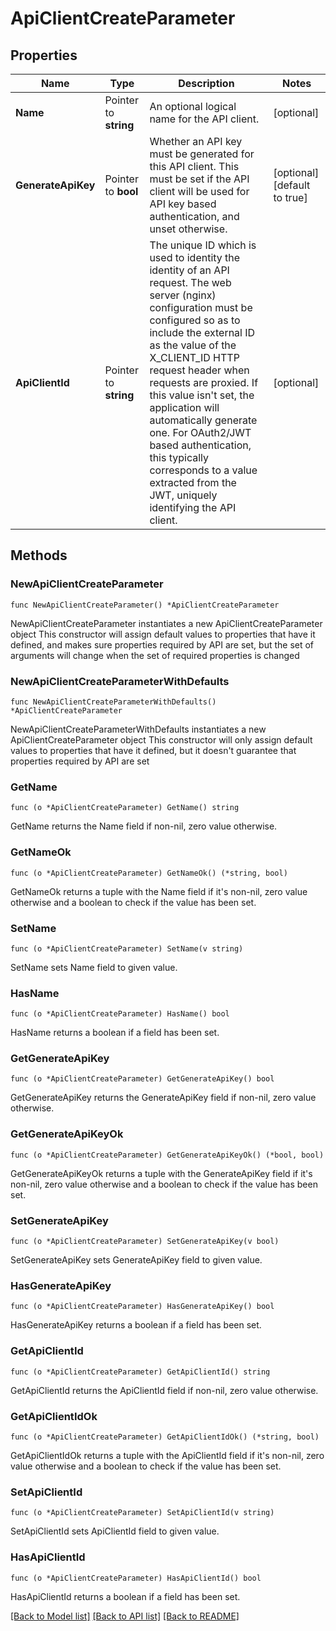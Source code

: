# ApiClientCreateParameter

## Properties

Name | Type | Description | Notes
------------ | ------------- | ------------- | -------------
**Name** | Pointer to **string** | An optional logical name for the API client. | [optional] 
**GenerateApiKey** | Pointer to **bool** | Whether an API key must be generated for this API client. This must be set if the API client will be used for API key based authentication, and unset otherwise. | [optional] [default to true]
**ApiClientId** | Pointer to **string** | The unique ID which is used to identity the identity of an API request. The web server (nginx) configuration must be configured so as to include the external ID as the value of the X_CLIENT_ID HTTP request header when requests are proxied. If this value isn&#39;t set, the application will automatically generate one. For OAuth2/JWT based authentication, this typically corresponds to a value extracted from the JWT, uniquely identifying the API client. | [optional] 

## Methods

### NewApiClientCreateParameter

`func NewApiClientCreateParameter() *ApiClientCreateParameter`

NewApiClientCreateParameter instantiates a new ApiClientCreateParameter object
This constructor will assign default values to properties that have it defined,
and makes sure properties required by API are set, but the set of arguments
will change when the set of required properties is changed

### NewApiClientCreateParameterWithDefaults

`func NewApiClientCreateParameterWithDefaults() *ApiClientCreateParameter`

NewApiClientCreateParameterWithDefaults instantiates a new ApiClientCreateParameter object
This constructor will only assign default values to properties that have it defined,
but it doesn't guarantee that properties required by API are set

### GetName

`func (o *ApiClientCreateParameter) GetName() string`

GetName returns the Name field if non-nil, zero value otherwise.

### GetNameOk

`func (o *ApiClientCreateParameter) GetNameOk() (*string, bool)`

GetNameOk returns a tuple with the Name field if it's non-nil, zero value otherwise
and a boolean to check if the value has been set.

### SetName

`func (o *ApiClientCreateParameter) SetName(v string)`

SetName sets Name field to given value.

### HasName

`func (o *ApiClientCreateParameter) HasName() bool`

HasName returns a boolean if a field has been set.

### GetGenerateApiKey

`func (o *ApiClientCreateParameter) GetGenerateApiKey() bool`

GetGenerateApiKey returns the GenerateApiKey field if non-nil, zero value otherwise.

### GetGenerateApiKeyOk

`func (o *ApiClientCreateParameter) GetGenerateApiKeyOk() (*bool, bool)`

GetGenerateApiKeyOk returns a tuple with the GenerateApiKey field if it's non-nil, zero value otherwise
and a boolean to check if the value has been set.

### SetGenerateApiKey

`func (o *ApiClientCreateParameter) SetGenerateApiKey(v bool)`

SetGenerateApiKey sets GenerateApiKey field to given value.

### HasGenerateApiKey

`func (o *ApiClientCreateParameter) HasGenerateApiKey() bool`

HasGenerateApiKey returns a boolean if a field has been set.

### GetApiClientId

`func (o *ApiClientCreateParameter) GetApiClientId() string`

GetApiClientId returns the ApiClientId field if non-nil, zero value otherwise.

### GetApiClientIdOk

`func (o *ApiClientCreateParameter) GetApiClientIdOk() (*string, bool)`

GetApiClientIdOk returns a tuple with the ApiClientId field if it's non-nil, zero value otherwise
and a boolean to check if the value has been set.

### SetApiClientId

`func (o *ApiClientCreateParameter) SetApiClientId(v string)`

SetApiClientId sets ApiClientId field to given value.

### HasApiClientId

`func (o *ApiClientCreateParameter) HasApiClientId() bool`

HasApiClientId returns a boolean if a field has been set.


[[Back to Model list]](../README.md#documentation-for-models) [[Back to API list]](../README.md#documentation-for-api-endpoints) [[Back to README]](../README.md)


